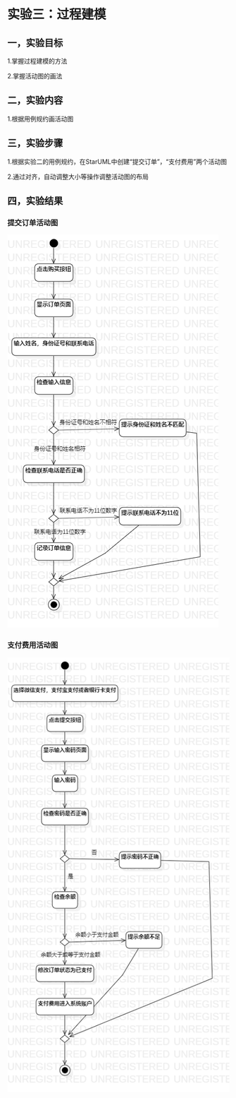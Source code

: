 # 实验三：过程建模

## 一，实验目标

1.掌握过程建模的方法

2.掌握活动图的画法

## 二，实验内容

1.根据用例规约画活动图

## 三，实验步骤

1.根据实验二的用例规约，在StarUML中创建“提交订单”，“支付费用”两个活动图

2.通过对齐，自动调整大小等操作调整活动图的布局

## 四，实验结果

 ### 提交订单活动图

 ![用例图1](./lab3_ActivityDiagram1.png)

### 支付费用活动图

 ![用例图2](./lab3_ActivityDiagram2.png)

